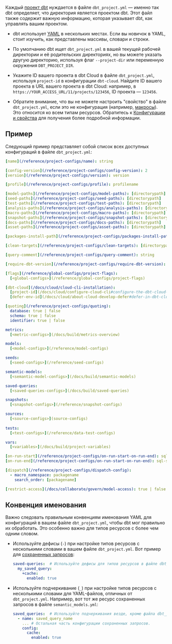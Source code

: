 Каждый [проект dbt](/docs/build/projects) нуждается в файле `dbt_project.yml` — именно так dbt определяет, что директория является проектом dbt. Этот файл также содержит важную информацию, которая указывает dbt, как управлять вашим проектом.

- dbt использует [YAML](https://yaml.org/) в нескольких местах. Если вы новичок в YAML, стоит изучить, как представлены массивы, словари и строки.

- По умолчанию dbt ищет `dbt_project.yml` в вашей текущей рабочей директории и её родительских директориях, но вы можете указать другую директорию, используя флаг `--project-dir` или переменную окружения `DBT_PROJECT_DIR`.

- Укажите ID вашего проекта в dbt Cloud в файле `dbt_project.yml`, используя `project-id` в конфигурации `dbt-cloud`. Найдите ID вашего проекта в URL вашего проекта в dbt Cloud: например, в `https://YOUR_ACCESS_URL/11/projects/123456`, ID проекта — `123456`.

- Обратите внимание, что вы не можете настроить "свойство" в файле `dbt_project.yml`, если это не конфигурация (например, [макросы](/reference/macro-properties)). Это относится ко всем типам ресурсов. Обратитесь к [Конфигурации и свойства](/reference/configs-and-properties) для получения более подробной информации.

## Пример

Следующий пример представляет собой список всех доступных конфигураций в файле `dbt_project.yml`:

<File name='dbt_project.yml'>

```yml
[name](/reference/project-configs/name): string

[config-version](/reference/project-configs/config-version): 2
[version](/reference/project-configs/version): version

[profile](/reference/project-configs/profile): profilename

[model-paths](/reference/project-configs/model-paths): [directorypath]
[seed-paths](/reference/project-configs/seed-paths): [directorypath]
[test-paths](/reference/project-configs/test-paths): [directorypath]
[analysis-paths](/reference/project-configs/analysis-paths): [directorypath]
[macro-paths](/reference/project-configs/macro-paths): [directorypath]
[snapshot-paths](/reference/project-configs/snapshot-paths): [directorypath]
[docs-paths](/reference/project-configs/docs-paths): [directorypath]
[asset-paths](/reference/project-configs/asset-paths): [directorypath]

[packages-install-path](/reference/project-configs/packages-install-path): directorypath

[clean-targets](/reference/project-configs/clean-targets): [directorypath]

[query-comment](/reference/project-configs/query-comment): string

[require-dbt-version](/reference/project-configs/require-dbt-version): version-range | [version-range]

[flags](/reference/global-configs/project-flags):
  [<global-configs>](/reference/global-configs/project-flags)

[dbt-cloud](/docs/cloud/cloud-cli-installation):
  [project-id](/docs/cloud/configure-cloud-cli#configure-the-dbt-cloud-cli): project_id # Обязательно
  [defer-env-id](/docs/cloud/about-cloud-develop-defer#defer-in-dbt-cloud-cli): environment_id # Необязательно

[quoting](/reference/project-configs/quoting):
  database: true | false
  schema: true | false
  identifier: true | false

metrics:
  [<metric-configs>](/docs/build/metrics-overview)

models:
  [<model-configs>](/reference/model-configs)

seeds:
  [<seed-configs>](/reference/seed-configs)

semantic-models:
  [<semantic-model-configs>](/docs/build/semantic-models)

saved-queries:
  [<saved-queries-configs>](/docs/build/saved-queries)

snapshots:
  [<snapshot-configs>](/reference/snapshot-configs)

sources:
  [<source-configs>](source-configs)
  
tests:
  [<test-configs>](/reference/data-test-configs)

vars:
  [<variables>](/docs/build/project-variables)

[on-run-start](/reference/project-configs/on-run-start-on-run-end): sql-statement | [sql-statement]
[on-run-end](/reference/project-configs/on-run-start-on-run-end): sql-statement | [sql-statement]

[dispatch](/reference/project-configs/dispatch-config):
  - macro_namespace: packagename
    search_order: [packagename]

[restrict-access](/docs/collaborate/govern/model-access): true | false

```

</File>

## Конвенция именования

Важно следовать правильным конвенциям именования YAML для конфигураций в вашем файле `dbt_project.yml`, чтобы dbt мог правильно их обработать. Это особенно важно для типов ресурсов с более чем одним словом.

- Используйте дефисы (`-`) при настройке типов ресурсов с несколькими словами в вашем файле `dbt_project.yml`. Вот пример для [сохраненных запросов](/docs/build/saved-queries#configure-saved-query):

    <File name="dbt_project.yml">

    ```yml
    saved-queries:  # Используйте дефисы для типов ресурсов в файле dbt_project.yml.
      my_saved_query:
        +cache:
          enabled: true
    ```
    </File>

- Используйте подчеркивание (`_`) при настройке типов ресурсов с несколькими словами для YAML-файлов, отличных от `dbt_project.yml`. Например, вот тот же ресурс сохраненных запросов в файле `semantic_models.yml`:

    <File name="models/semantic_models.yml">

    ```yml
    saved_queries:  # Используйте подчеркивания везде, кроме файла dbt_project.yml.
      - name: saved_query_name
        ... # Остальная часть конфигурации сохраненных запросов.
        config:
          cache:
            enabled: true
    ```
    </File>